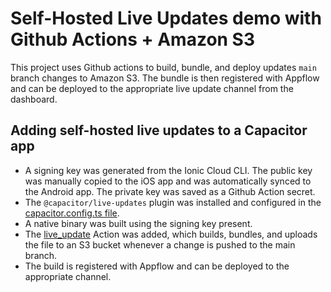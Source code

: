 # Self-Hosted Live Updates demo with Github Actions + Amazon S3

This project uses Github actions to build, bundle, and deploy updates `main` branch changes to Amazon S3. The bundle is then registered with Appflow and can be deployed to the appropriate live update channel from the dashboard.

## Adding self-hosted live updates to a Capacitor app
- A signing key was generated from the Ionic Cloud CLI. The public key was manually copied to the iOS app and was automatically synced to the Android app. The private key was saved as a Github Action secret.
- The `@capacitor/live-updates` plugin was installed and configured in the [capacitor.config.ts file](https://github.com/jon-ionic/shlu-github-actions-s3-demo/blob/main/capacitor.config.ts#L3-L9).  
- A native binary was built using the signing key present.
- The [live_update](https://github.com/jon-ionic/shlu-github-actions-s3-demo/blob/main/.github/workflows/live_update.yml) Action was added, which builds, bundles, and uploads the file to an S3 bucket whenever a change is pushed to the main branch.
- The build is registered with Appflow and can be deployed to the appropriate channel.
